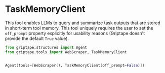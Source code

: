 # TaskMemoryClient

This tool enables LLMs to query and summarize task outputs that are stored in short-term tool memory. This tool uniquely requires the user to set the `off_prompt` property explicitly for usability reasons (Griptape doesn't provide the default `True` value).

```python
from griptape.structures import Agent
from griptape.tools import WebScraper, TaskMemoryClient


Agent(tools=[WebScraper(), TaskMemoryClient(off_prompt=False)])
```
